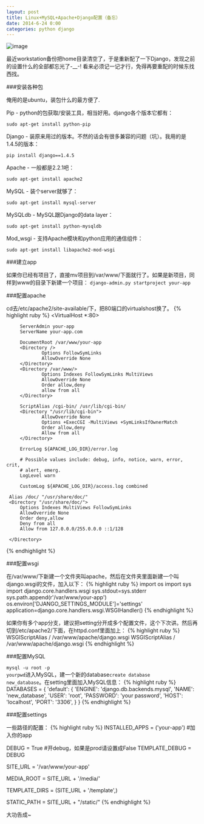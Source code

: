 ```yaml
---
layout: post
title: Linux+MySQL+Apache+Django配置（备忘）
date: 2014-6-24 0:00
categories: python django
---
```


![image](http://andward-blog-picture.qiniudn.com/airplane.jpg)

最近workstation备份把home目录清空了，于是重新配了一下Django，发现之前的设置什么的全部都忘光了-__-! 看来必须记一记才行，免得再要重配的时候东找西找。

###安装各种包

俺用的是ubuntu，装包什么的最方便了.

Pip - python的包获取/安装工具，相当好用。django各个版本它都有：

<code>sudo apt-get install python-pip</code>

Django - 装原来用过的版本。不然的话会有很多兼容的问题（坑）。我用的是1.4.5的版本：

<code>pip install django==1.4.5</code>

Apache - 一般都是2.2.1吧：

<code>sudo apt-get install apache2</code>

MySQL - 装个server就够了：

<code>sudo apt-get install mysql-server</code>

MySQLdb - MySQL跟Django的data layer：

<code>sudo apt-get install python-mysqldb</code>

Mod_wsgi - 支持Apache模块和python应用的通信组件：

<code>sudo apt-get install libapache2-mod-wsgi</code>

###建立app

如果你已经有项目了，直接mv项目到/var/www/下面就行了。如果是新项目，同样到www的目录下新建一个项目：
<code>django-admin.py startproject your-app</code>

###配置apache

cd去/etc/apache2/site-available/下，把80端口的virtualshost换了。
{% highlight ruby %}
<VirtualHost *:80>

         ServerAdmin your-app
         ServerName your-app.com

         DocumentRoot /var/www/your-app
         <Directory />
                 Options FollowSymLinks
                 AllowOverride None
         </Directory>
         <Directory /var/www/>
                 Options Indexes FollowSymLinks MultiViews
                 AllowOverride None
                 Order allow,deny
                 allow from all
         </Directory>
 
         ScriptAlias /cgi-bin/ /usr/lib/cgi-bin/
         <Directory "/usr/lib/cgi-bin">
                 AllowOverride None
                 Options +ExecCGI -MultiViews +SymLinksIfOwnerMatch
                 Order allow,deny
                 Allow from all
         </Directory>
 
         ErrorLog ${APACHE_LOG_DIR}/error.log
 
         # Possible values include: debug, info, notice, warn, error, crit,
         # alert, emerg.
         LogLevel warn
 
         CustomLog ${APACHE_LOG_DIR}/access.log combined
 
     Alias /doc/ "/usr/share/doc/"
     <Directory "/usr/share/doc/">
         Options Indexes MultiViews FollowSymLinks
         AllowOverride None
         Order deny,allow
         Deny from all
         Allow from 127.0.0.0/255.0.0.0 ::1/128

     </Directory>
 </VirtualHost>
{% endhighlight %}

###配置wsgi

在/var/www/下新建一个文件夹叫apache，然后在文件夹里面新建一个叫django.wsgi的文件，加入以下：
{% highlight ruby %}
 import os
 import sys
 import django.core.handlers.wsgi
 sys.stdout=sys.stderr
 sys.path.append(r'/var/www/your-app')
 os.environ['DJANGO_SETTINGS_MODULE']='settings'
 application=django.core.handlers.wsgi.WSGIHandler()
{% endhighlight %}

如果你有多个app分支，建议把setting分开成多个配置文件，这个下次讲。然后再切到/etc/apache2/下面，在httpd.conf里面加上：
{% highlight ruby %}
WSGIScriptAlias / /var/www/apache/django.wsgi
WSGIScriptAlias / /var/www/apache/django.wsgi
{% endhighlight %}

###配置MySQL

<code>mysql -u root -p yourpwd</code>进入MySQL，建一个新的database<code>create database new_database</code>。在setting里面加入MySQL信息：
{% highlight ruby %}
DATABASES = {
    'default': {
        'ENGINE': 'django.db.backends.mysql',
        'NAME': 'new_database',
        'USER': 'root',
        'PASSWORD': 'your password',
        'HOST': 'localhost',
        'PORT': '3306',
    }
}
{% endhighlight %}

###配置settings

一些路径的配置：
{% highlight ruby %}
INSTALLED_APPS = ('your-app') #加入你的app

DEBUG = True #开debug，如果是prod请设置成False
TEMPLATE_DEBUG = DEBUG

SITE_URL = '/var/www/your-app'

MEDIA_ROOT = SITE_URL + '/media/'

TEMPLATE_DIRS = (SITE_URL + '/template',)

STATIC_PATH = SITE_URL + "/static/"
{% endhighlight %}

大功告成~



